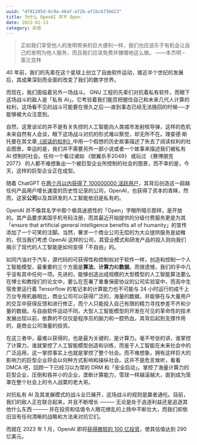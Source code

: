 ```yaml
---
uuid: "4f81285d-6c9a-46af-a72b-af1bcb736623"
title: 为什么 OpenAI 并不 Open 
date: 2023-02-13
category: 杂感
---
```


> 正如我们享受他人的发明带来的巨大便利一样，我们也应该乐于有机会让自己的发明为他人服务，而且我们应该免费并慷慨地这么做。
>           ——本杰明・富兰克林

40 年前，我们的先辈在这个星球上创立了自由软件运动，接近半个世纪的发展后，其成果深刻而全面的改变了我们的数字世界。

而现在，我们面临着另外一场战斗。 GNU 工程的先辈们对抗着私有软件，而眼下这场战斗的敌人是「私有 AI」。它考验着我们能否把握住自己和未来几代人计算的权利，这场看不见的战斗可能要在很久之后──直到事态已经无法挽回的时候──才能够被大众注意到。

自然，这里谈论的并不是有关失控的人工智能向人类城市发射核导弹，这样的危机未来自然有人会谈，眼下这场战斗对抗的形式难以察觉，却无所不在。理查德·斯托曼在其文章[《阅读的权利》](https://www.gnu.org/philosophy/right-to-read.zh-cn.html)中用一个假想的历史故事描述了失去了阅读权利的社会图景，幸运的是，我们并不需要另外一部小说或者一个故事来描述我们被私有 AI 控制的社会。任何一个看过诸如 《银翼杀手2049》 或玩过 《赛博朋克 2077》 的人都不难想象出一个被巨型企业所控制的社会的图景，而不幸的是，今天，这样的巨型企业正在成型。

随着 ChatGPT 在[两个月以内获得了 100000000 活跃用户](https://www.reuters.com/technology/chatgpt-sets-record-fastest-growing-user-base-analyst-note-2023-02-01/)，其背后创造这一超越任何产品用户增长速度的历史性记录的公司，OpenAI，也获得了资本的青睐，然而，这家**公司**以及其研发的人工智能依旧是私有的。

OpenAI 并不像其名字中那个极具迷惑性的「Open」字眼所暗示那样，是开放的。其产品要求美国手机号码注册，而其最近开始提供的分级付费服务更是为其「ensure that artificial general intelligence benefits all of humanity」的宣传添加了一个可笑的注脚。当然，奢求一个商业公司无偿的为大众提供服务是幼稚的，但当我们考虑 OpenAI 这样的公司，其营业模式和研发产品的投入则向我们揭示了现代的人工智能是如何变得「不自由」的。

如同汽油对于汽车，源代码的可获得性和控制权对于软件一样，创造和控制一个人工智能模型，最重要的三个方面是**算法**，**计算力**和**数据**。而很遗憾，我们的手中几乎没有其中任何一项。先进的，能够创造出成规模的大型模型的人工智能算法要么在博士和教授们的论文中，要么在签署了重重保密协议的公司实验室中，而高中生宿舍里运行着 Tensorflow 的笔记本的计算能力也不可能与 24 小时运行的成千上万台专用机器相比，商业公司可以获得广泛的，海量的数据，并能够在与大量用户的交互中获得反馈和进行修正，而个人只能投入自己有限的精力寻找参差不齐和少量的数据。与自由软件运动不同，大型人工智能模型的开发在可见的革命性的技术发展出现以前，依靠的不仅仅是程序员的脑力和一腔热血，其背后起到支撑作用的，是商业公司海量的投资。

在这三者中，最难以获得的，也是最为关键的，是计算力。毫不夸张的讲，谁掌控了计算力，谁就掌控了人工智能模型创造和训练，而鉴于人工智能在未来社会中的广泛运用，这一掌控事实上也就是掌控了整个社会。而不难想象，拥有这样巨大的影响力的巨型企业将会以何种方式影响和操纵社会。这并不是危言耸听，看看 DMCA 吧，回顾一下已经习以为常的 DRM 和「安全启动」。掌控了海量计算力的巨型企业，压倒和吞并小的企业，垄断计算能力，雪球一样越滚越大，直到成为笼罩在整个社会上的令人战栗的老大哥。

对抗私有 AI 及其发展模式的战斗业已展开，这场战斗的规则是赢者通吃。目前，我们的敌人正在联合起来，并且不断增长 ──── 无论是处于追逐利益还是追逐其他什么东西 ──── 并在投资和估值令人眼花缭乱的上扬中不断壮大，而我们却依旧没有任何清晰的战略和方法来对抗它们。

而就在 2023 年 1 月，OpenAI 即将[获得微软的 100 亿投资](https://www.forbes.com/sites/qai/2023/01/19/microsoft-considers-investing-10-billion-in-openai-maker-of-chatgpt-heres-what-it-means-for-investors/?sh=26ca4e0f154a)，使其估值达到 290 亿美元。